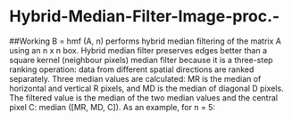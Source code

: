 # Hybrid-Median-Filter-Image-proc.-

##Working
B = hmf (A, n) performs hybrid median filtering of the matrix A using an n x n 
box. Hybrid median filter preserves edges better than a square kernel 
(neighbour pixels) median filter because it is a three-step ranking operation: 
data from different spatial directions are ranked separately. Three median 
values are calculated: MR is the median of horizontal and vertical R pixels, and 
MD is the median of diagonal D pixels. The filtered value is the median of the 
two median values and the central pixel C: median ([MR, MD, C]). As an example, 
for n = 5:
